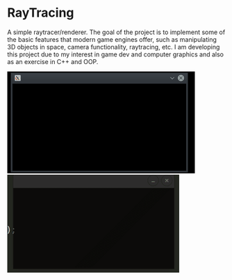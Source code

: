 # RayTracing
A simple raytracer/renderer. The goal of the project is to implement some of the basic features that modern game engines offer, such as manipulating 3D objects in space, camera functionality, raytracing, etc. I am developing this project due to my interest in game dev and computer graphics and also as an exercise in C++ and OOP.

![Projection demo](demo/projection.gif)
![Lambertian demo](demo/lambertian.gif)
